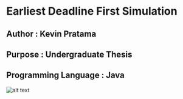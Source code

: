# Earliest Deadline First Simulation
## Author : Kevin Pratama
## Purpose : Undergraduate Thesis
## Programming Language : Java
![alt text](https://imgur.com/a/85r9GkI "EDF Screenshot")